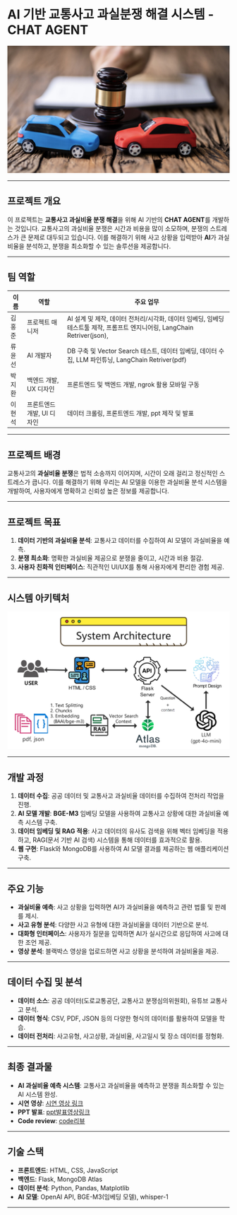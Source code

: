 # AI 기반 교통사고 과실분쟁 해결 시스템 - CHAT AGENT

![Background Image](https://github.com/wjsghk1267/2nd_team_project/blob/main/wallpaper/accident.png?raw=true)

---

## 프로젝트 개요

이 프로젝트는 **교통사고 과실비율 분쟁 해결**을 위해 AI 기반의 **CHAT AGENT**를 개발하는 것입니다. 교통사고의 과실비율 분쟁은 시간과 비용을 많이 소모하며, 분쟁의 스트레스가 큰 문제로 대두되고 있습니다. 
이를 해결하기 위해 사고 상황을 입력받아 **AI**가 과실비율을 분석하고, 분쟁을 최소화할 수 있는 솔루션을 제공합니다.

---

## 팀 역할

| **이름**   | **역할**                           | **주요 업무**                                    |
|------------|------------------------------------|-------------------------------------------------|
| 김홍준     | 프로젝트 매니저                     | AI 설계 및 제작, 데이터 전처리/시각화, 데이터 임베딩, 임베딩 테스트툴 제작, 프롬프트 엔지니어링, LangChain Retriver(json),  |
| 류윤선     | AI 개발자                          | DB 구축 및 Vector Search 테스트, 데이터 임베딩, 데이터 수집, LLM 파인튜닝, LangChain Retriver(pdf)  |
| 박지환     | 백엔드 개발, UX 디자인             | 프론트엔드 및 백엔드 개발, ngrok 활용 모바일 구동     |
| 이현석     | 프론트엔드 개발, UI 디자인          | 데이터 크롤링, 프론트엔드 개발, ppt 제작 및 발표      |

---

## 프로젝트 배경

교통사고의 **과실비율 분쟁**은 법적 소송까지 이어지며, 시간이 오래 걸리고 정신적인 스트레스가 큽니다. 이를 해결하기 위해 우리는 AI 모델을 이용한 과실비율 분석 시스템을 개발하여, 사용자에게 명확하고 신뢰성 높은 정보를 제공합니다.

---

## 프로젝트 목표

1. **데이터 기반의 과실비율 분석**: 교통사고 데이터를 수집하여 AI 모델이 과실비율을 예측.
2. **분쟁 최소화**: 명확한 과실비율 제공으로 분쟁을 줄이고, 시간과 비용 절감.
3. **사용자 친화적 인터페이스**: 직관적인 UI/UX를 통해 사용자에게 편리한 경험 제공.

---

## 시스템 아키텍처
![Background Image](https://github.com/wjsghk1267/2nd_team_project/blob/main/wallpaper/achitecher.png?raw=true)


---

## 개발 과정

1. **데이터 수집**: 공공 데이터 및 교통사고 과실비율 데이터를 수집하여 전처리 작업을 진행.
2. **AI 모델 개발**: **BGE-M3** 임베딩 모델을 사용하여 교통사고 상황에 대한 과실비율 예측 시스템 구축.
3. **데이터 임베딩 및 RAG 적용**: 사고 데이터의 유사도 검색을 위해 벡터 임베딩을 적용하고, RAG(문서 기반 AI 검색) 시스템을 통해 데이터를 효과적으로 활용.
4. **웹 구현**: Flask와 MongoDB를 사용하여 AI 모델 결과를 제공하는 웹 애플리케이션 구축.

---

## 주요 기능

- **과실비율 예측**: 사고 상황을 입력하면 AI가 과실비율을 예측하고 관련 법률 및 판례를 제시.
- **사고 유형 분석**: 다양한 사고 유형에 대한 과실비율을 데이터 기반으로 분석.
- **대화형 인터페이스**: 사용자가 질문을 입력하면 AI가 실시간으로 응답하여 사고에 대한 조언 제공.
- **영상 분석**: 블랙박스 영상을 업로드하면 사고 상황을 분석하여 과실비율을 제공.

---

## 데이터 수집 및 분석

- **데이터 소스**: 공공 데이터(도로교통공단, 교통사고 분쟁심의위원회), 유튜브 교통사고 분석.
- **데이터 형식**: CSV, PDF, JSON 등의 다양한 형식의 데이터를 활용하여 모델을 학습.
- **데이터 전처리**: 사고유형, 사고상황, 과실비율, 사고일시 및 장소 데이터를 정형화.

---

## 최종 결과물

- **AI 과실비율 예측 시스템**: 교통사고 과실비율을 예측하고 분쟁을 최소화할 수 있는 AI 시스템 완성.
- **시연 영상**: [시연 영상 링크](https://drive.google.com/file/d/1GT9z2cfU9GNjZHxwVoinn8e3m05QBikh/view?usp=drive_link)
- **PPT 발표**: [ppt발표영상링크](https://drive.google.com/file/d/1CMILLA6iJWo_ma9ibL3tYU-oceJugeIL/view?usp=drive_link)
- **Code review**: [code리뷰](https://drive.google.com/file/d/1yLOLvdXlhYuhD6137TrPbCTkgr9LeAoJ/view?usp=drive_link)
---

## 기술 스택

- **프론트엔드**: HTML, CSS, JavaScript
- **백엔드**: Flask, MongoDB Atlas
- **데이터 분석**: Python, Pandas, Matplotlib
- **AI 모델**: OpenAI API, BGE-M3(임베딩 모델), whisper-1

---
